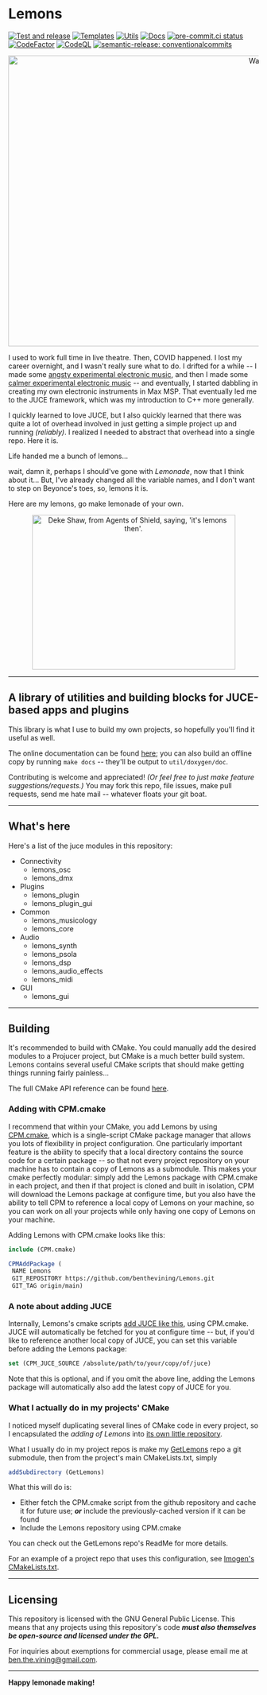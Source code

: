 <!-- markdownlint-disable MD013 -->
# Lemons

[![Test and release](https://github.com/benthevining/Lemons/actions/workflows/test_and_release.yml/badge.svg)](https://github.com/benthevining/Lemons/actions/workflows/test_and_release.yml)
[![Templates](https://github.com/benthevining/Lemons/actions/workflows/templates.yml/badge.svg)](https://github.com/benthevining/Lemons/actions/workflows/templates.yml)
[![Utils](https://github.com/benthevining/Lemons/actions/workflows/utils.yml/badge.svg)](https://github.com/benthevining/Lemons/actions/workflows/utils.yml)
[![Docs](https://github.com/benthevining/Lemons/actions/workflows/publish_docs.yml/badge.svg)](https://github.com/benthevining/Lemons/actions/workflows/publish_docs.yml)
[![pre-commit.ci status](https://results.pre-commit.ci/badge/github/benthevining/Lemons/main.svg)](https://results.pre-commit.ci/latest/github/benthevining/Lemons/main)
[![CodeFactor](https://www.codefactor.io/repository/github/benthevining/lemons/badge)](https://www.codefactor.io/repository/github/benthevining/lemons)
[![CodeQL](https://github.com/benthevining/Lemons/actions/workflows/codeql-analysis.yml/badge.svg)](https://github.com/benthevining/Lemons/actions/workflows/codeql-analysis.yml)
[![semantic-release: conventionalcommits](https://img.shields.io/badge/semantic--release-conventionalcommits-e10079?logo=semantic-release)](https://github.com/semantic-release/semantic-release)

<!-- editorconfig-checker-disable -->
<p align="center">
  <img src="https://github.com/benthevining/Lemons/blob/main/util/assets/lemons.jpg" alt="Watercolor painting of some lemons" width="1191" height="585"/>
</p>
<!-- editorconfig-checker-enable -->

I used to work full time in live theatre. Then, COVID happened.
I lost my career overnight, and I wasn't really sure what to do. I drifted for a while -- I made some [angsty experimental electronic music](https://soundcloud.com/benvining/american-dream), and then I made some [calmer experimental electronic music](https://soundcloud.com/benvining/sets/introspectralism) -- and eventually, I started dabbling in creating my own electronic instruments in Max MSP. That eventually led me to the JUCE framework, which was my introduction to C++ more generally.

I quickly learned to love JUCE, but I also quickly learned that there was quite a lot of overhead involved in just getting a simple project up and running *(reliably)*. I realized I needed to abstract that overhead into a single repo. Here it is.

Life handed me a bunch of lemons...

wait, damn it, perhaps I should've gone with *Lemonade*, now that I think about it... But, I've already changed all the variable names, and I don't want to step on Beyonce's toes, so, lemons it is.

Here are my lemons, go make lemonade of your own.

<!-- editorconfig-checker-disable -->
<p align="center">
  <img src="https://github.com/benthevining/Lemons/blob/main/util/assets/deke.png" alt="Deke Shaw, from Agents of Shield, saying, 'it's lemons then'." width="409" height="311"/>
</p>
<!-- editorconfig-checker-enable -->

---

## A library of utilities and building blocks for JUCE-based apps and plugins

This library is what I use to build my own projects, so hopefully you'll find it useful as well.

The online documentation can be found [here](https://benthevining.github.io/Lemons/); you can also build an offline copy by running `make docs` -- they'll be output to `util/doxygen/doc`.

Contributing is welcome and appreciated! *(Or feel free to just make feature suggestions/requests.)* You may fork this repo, file issues, make pull requests, send me hate mail -- whatever floats your git boat.

---

## What's here

<!-- markdownlint-disable -->
Here's a list of the juce modules in this repository:
- Connectivity
	- lemons_osc
	- lemons_dmx
- Plugins
	- lemons_plugin
	- lemons_plugin_gui
- Common
	- lemons_musicology
	- lemons_core
- Audio
	- lemons_synth
	- lemons_psola
	- lemons_dsp
	- lemons_audio_effects
	- lemons_midi
- GUI
	- lemons_gui

---
<!-- markdownlint-enable -->
<!-- markdownlint-disable MD013 -->

## Building

It's recommended to build with CMake. You could manually add the desired modules to a Projucer project, but CMake is a much better build system. Lemons contains several useful CMake scripts that should make getting things running fairly painless...

The full CMake API reference can be found [here](https://benthevining.github.io/Lemons/cmake_api.html).

### Adding with CPM.cmake

I recommend that within your CMake, you add Lemons by using [CPM.cmake](https://github.com/cpm-cmake/CPM.cmake), which is a single-script CMake package manager that allows you lots of flexibility in project configuration. One particularly important feature is the ability to specify that a local directory contains the source code for a certain package -- so that not every project repository on your machine has to contain a copy of Lemons as a submodule. This makes your cmake perfectly modular: simply add the Lemons package with CPM.cmake in each project, and then if that project is cloned and built in isolation, CPM will download the Lemons package at configure time, but you also have the ability to tell CPM to reference a local copy of Lemons on your machine, so you can work on all your projects while only having one copy of Lemons on your machine.

Adding Lemons with CPM.cmake looks like this:

```cmake
include (CPM.cmake)

CPMAddPackage (
 NAME Lemons
 GIT_REPOSITORY https://github.com/benthevining/Lemons.git
 GIT_TAG origin/main)
```

### A note about adding JUCE

Internally, Lemons's cmake scripts [add JUCE like this](https://github.com/benthevining/Lemons/blob/main/util/cmake/modules/general/LemonsJuceUtilities.cmake), using CPM.cmake. JUCE will automatically be fetched for you at configure time -- but, if you'd like to reference another local copy of JUCE, you can set this variable before adding the Lemons package:

```cmake
set (CPM_JUCE_SOURCE /absolute/path/to/your/copy/of/juce)
```

Note that this is optional, and if you omit the above line, adding the Lemons package will automatically also add the latest copy of JUCE for you.

### What I actually do in my projects' CMake

I noticed myself duplicating several lines of CMake code in every project, so I encapsulated the *adding of Lemons* into [its own little repository](https://github.com/benthevining/GetLemons).

What I usually do in my project repos is make my [GetLemons](https://github.com/benthevining/GetLemons) repo a git submodule, then from the project's main CMakeLists.txt, simply

```cmake
addSubdirectory (GetLemons)
```

What this will do is:

- Either fetch the CPM.cmake script from the github repository and cache it for future use; ***or*** include the previously-cached version if it can be found
- Include the Lemons repository using CPM.cmake

You can check out the GetLemons repo's ReadMe for more details.

For an example of a project repo that uses this configuration, see [Imogen's CMakeLists.txt](https://github.com/benthevining/imogen/blob/main/CMakeLists.txt).

---

## Licensing

This repository is licensed with the GNU General Public License. This means that any projects using this repository's code ***must also themselves be open-source and licensed under the GPL.***

For inquiries about exemptions for commercial usage, please email me at ben.the.vining@gmail.com.

---

**Happy lemonade making!**
